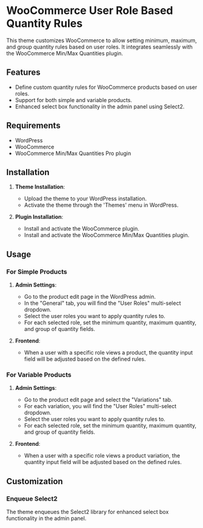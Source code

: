 # WooCommerce User Role Based Quantity Rules

This theme customizes WooCommerce to allow setting minimum, maximum, and group quantity rules based on user roles. It integrates seamlessly with the WooCommerce Min/Max Quantities plugin.

## Features

- Define custom quantity rules for WooCommerce products based on user roles.
- Support for both simple and variable products.
- Enhanced select box functionality in the admin panel using Select2.
  

## Requirements

- WordPress
- WooCommerce
- WooCommerce Min/Max Quantities Pro plugin

## Installation

1. **Theme Installation**:
    - Upload the theme to your WordPress installation.
    - Activate the theme through the 'Themes' menu in WordPress.

2. **Plugin Installation**:
    - Install and activate the WooCommerce plugin.
    - Install and activate the WooCommerce Min/Max Quantities plugin.

## Usage

### For Simple Products

1. **Admin Settings**:
    - Go to the product edit page in the WordPress admin.
    - In the "General" tab, you will find the "User Roles" multi-select dropdown.
    - Select the user roles you want to apply quantity rules to.
    - For each selected role, set the minimum quantity, maximum quantity, and group of quantity fields.

2. **Frontend**:
    - When a user with a specific role views a product, the quantity input field will be adjusted based on the defined rules.

### For Variable Products

1. **Admin Settings**:
    - Go to the product edit page and select the "Variations" tab.
    - For each variation, you will find the "User Roles" multi-select dropdown.
    - Select the user roles you want to apply quantity rules to.
    - For each selected role, set the minimum quantity, maximum quantity, and group of quantity fields.

2. **Frontend**:
    - When a user with a specific role views a product variation, the quantity input field will be adjusted based on the defined rules.

## Customization

### Enqueue Select2

The theme enqueues the Select2 library for enhanced select box functionality in the admin panel.

